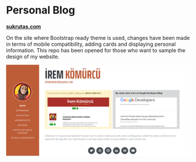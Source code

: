 # Personal Blog

<b><a href="https://github.com/sukrutas/sukrutas.github.io">sukrutas.com</a></b>

On the site where Bootstrap ready theme is used, changes have been made in terms of mobile compatibility, adding cards and displaying personal information. This repo has been opened for those who want to sample the design of my website.

![Web Site View](https://github.com/irem-komurcu/website/blob/main/iremkomurcu.png)
